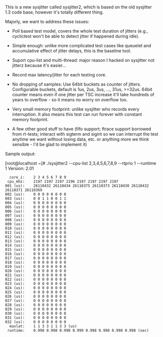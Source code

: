 This is a new sysjitter called sysjitter2, which is based on the old sysjitter
1.3 code base, however it's totally different thing.

Majorly, we want to address these issues:

  - Poll based test model, covers the whole test duration of jitters (e.g.,
    cyclictest won't be able to detect jitter if happened during idle).

  - Simple enough: unlike more complicated test cases like queuelet and
    accumulative effect of jitter delays, this is the baseline tool.

  - Suport cpu-list and multi-thread: major reason I hacked on sysjitter not
    jitterz because it's easier...

  - Record max latency/jitter for each testing core.

  - No dropping of samples: Use 64bit buckets as counter of jitters.
    Configurable buckets, default is 1us, 2us, 3us, ..., 31us, >=32us.  64bit
    counter means even if one jitter per TSC increase it'll take hundreds of
    years to overflow - so it means no worry on overflow too.

  - Very small memory footprint: unlike sysjitter who records every
    interruption.  It also means this test can run forever with constant memory
    footprint.

  - A few other good stuff to have (fifo support; ftrace support borrowed from
    rt-tests; interact with sigterm and sigint so we can interrupt the test
    anytime we want without losing data, etc. or anything more we think
    sensible - I'd be glad to implement it)

Sample output:

[root@localhost ~]# ./sysjitter2 --cpu-list 2,3,4,5,6,7,8,9 --rtprio 1 --runtime 1
Version: 2.01

      core_i:    2 3 4 5 6 7 8 9
     cpu_mhz:    2197 2197 2197 2196 2197 2197 2197 2197
    001 (us):    26110432 26110434 26110375 26110373 26110430 26110432 26110371 26110369
    002 (us):    0 0 0 0 0 0 0 0
    003 (us):    0 0 1 1 0 0 1 1
    004 (us):    0 0 0 0 0 0 0 0
    005 (us):    0 0 0 0 0 0 0 0
    006 (us):    0 0 0 0 0 0 0 0
    007 (us):    0 0 0 0 0 0 0 0
    008 (us):    0 0 0 0 0 0 0 0
    009 (us):    0 0 0 0 0 0 0 0
    010 (us):    0 0 0 0 0 0 0 0
    011 (us):    0 0 0 0 0 0 0 0
    012 (us):    0 0 0 0 0 0 0 0
    013 (us):    0 0 0 0 0 0 0 0
    014 (us):    0 0 0 0 0 0 0 0
    015 (us):    0 0 0 0 0 0 0 0
    016 (us):    0 0 0 0 0 0 0 0
    017 (us):    0 0 0 0 0 0 0 0
    018 (us):    0 0 0 0 0 0 0 0
    019 (us):    0 0 0 0 0 0 0 0
    020 (us):    0 0 0 0 0 0 0 0
    021 (us):    0 0 0 0 0 0 0 0
    022 (us):    0 0 0 0 0 0 0 0
    023 (us):    0 0 0 0 0 0 0 0
    024 (us):    0 0 0 0 0 0 0 0
    025 (us):    0 0 0 0 0 0 0 0
    026 (us):    0 0 0 0 0 0 0 0
    027 (us):    0 0 0 0 0 0 0 0
    028 (us):    0 0 0 0 0 0 0 0
    029 (us):    0 0 0 0 0 0 0 0
    030 (us):    0 0 0 0 0 0 0 0
    031 (us):    0 0 0 0 0 0 0 0
    032 (us):    0 0 0 0 0 0 0 0
      maxlat:    1 1 3 3 1 1 3 3 (us)
     runtime:    0.998 0.998 0.998 0.999 0.998 0.998 0.998 0.998 (sec)
